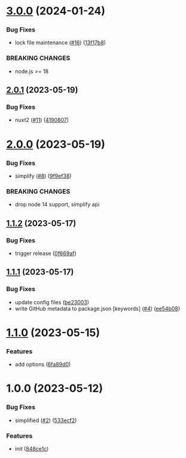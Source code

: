 # [3.0.0](https://github.com/dword-design/nuxt-dev-ready/compare/v2.0.1...v3.0.0) (2024-01-24)


### Bug Fixes

* lock file maintenance ([#16](https://github.com/dword-design/nuxt-dev-ready/issues/16)) ([13f17b8](https://github.com/dword-design/nuxt-dev-ready/commit/13f17b82f72bc80d36a71c6425c5906e5fd6e169))


### BREAKING CHANGES

* node.js >= 18

## [2.0.1](https://github.com/dword-design/nuxt-dev-ready/compare/v2.0.0...v2.0.1) (2023-05-19)


### Bug Fixes

* nuxt2 ([#11](https://github.com/dword-design/nuxt-dev-ready/issues/11)) ([4190807](https://github.com/dword-design/nuxt-dev-ready/commit/41908075cfb1b441fe81c07a46635405ceda580e))

# [2.0.0](https://github.com/dword-design/nuxt-dev-ready/compare/v1.1.2...v2.0.0) (2023-05-19)


### Bug Fixes

* simplify ([#8](https://github.com/dword-design/nuxt-dev-ready/issues/8)) ([9f9ef38](https://github.com/dword-design/nuxt-dev-ready/commit/9f9ef38edd71d201b07778e182dda91af3840b69))


### BREAKING CHANGES

* drop node 14 support, simplify api

## [1.1.2](https://github.com/dword-design/nuxt-dev-ready/compare/v1.1.1...v1.1.2) (2023-05-17)


### Bug Fixes

* trigger release ([0f669af](https://github.com/dword-design/nuxt-dev-ready/commit/0f669af1ad7dbb29d23ce4529d0685727eb3f94e))

## [1.1.1](https://github.com/dword-design/nuxt-dev-ready/compare/v1.1.0...v1.1.1) (2023-05-17)


### Bug Fixes

* update config files ([be23003](https://github.com/dword-design/nuxt-dev-ready/commit/be230037805f1f6acea7b6a4c9f85789819136eb))
* write GitHub metadata to package.json [keywords] ([#4](https://github.com/dword-design/nuxt-dev-ready/issues/4)) ([ee54b08](https://github.com/dword-design/nuxt-dev-ready/commit/ee54b0805fcf1373c98023f5d3fd8da599f7d265))

# [1.1.0](https://github.com/dword-design/nuxt-dev-ready/compare/v1.0.0...v1.1.0) (2023-05-15)


### Features

* add options ([6fa89d0](https://github.com/dword-design/nuxt-dev-ready/commit/6fa89d0e1300fc1c9b426d2385ea0b5aad2c22c9))

# 1.0.0 (2023-05-12)


### Bug Fixes

* simplified ([#2](https://github.com/dword-design/nuxt-dev-ready/issues/2)) ([533ecf2](https://github.com/dword-design/nuxt-dev-ready/commit/533ecf21f4dbc79ac49e211b1544f2e8451a4027))


### Features

* init ([848ce1c](https://github.com/dword-design/nuxt-dev-ready/commit/848ce1cbebb841c73b2bc9a1586da33e29f5fd5b))
